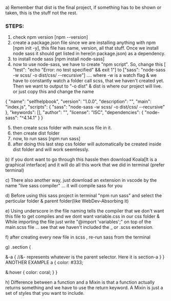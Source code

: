 a) Remember that dist is the final project, if something has to be shown or taken, this is the stuff not the rest.

### STEPS:

1. check npm version [npm --version]
2. create a package.json file since we are installing anything with npm [npm init -y], this file has name, version, all that stuff. Once we install node sass it should get listed in here(in package.json) as a dependency.
3. to install node sass [npm install node-sass]
4. now to use node-sass, we have to create "npm script". So, change this [ "test": "echo \"Error: no test specified\" && exit 1"] to ["sass": "node-sass -w scss/ -o dist/css/ --recursive"] .... where -w is a watch flag & we have to constantly watch a folder call scss, that we haven't created yet. Then we want to output to "-o dist" & dist is where our project will live.
   or just copy this and change the name

{
"name": "selfhelpbook",
"version": "1.0.0",
"description": "",
"main": "index.js",
"scripts": {
"sass": "node-sass -w scss/ -o dist/css/ --recursive"
},
"keywords": [],
"author": "",
"license": "ISC",
"dependencies": {
"node-sass": "^4.14.1"
}
}

5. then create scss folder with main.scss file in it.
6. then create dist folder
7. now, to run sass [npm run sass]
8. after doing this last step css folder will automatically be created inside dist folder and will work seemlessly.

b) if you dont want to go through this hassle then download Koala[It is a graphical interface] and it will do all this work that we did in terminal
(prefer terminal)

c) There also another way, just download an extension in vscode by the name "live sass compiler" ... it will compile sass for you

d) Before using this sass project in terminal "npm run sass" and select the perticular folder & parent folder(like WebDev-Absorbing it)

e) Using underscore in the file naming tells the compiler that we don't want this file to get compiles and we dont want variable.css in our css folder
& While importing the file just write "@import 'variables';" on top of the main.scss file ... see that we haven't included the \_ or .scss extension.

f) after creating every new file in scss , re-run sass from the terminal

g) .section {

&-a { //&- represents whatever is the parent selector. Here it is section-a
}
}
ANOTHER EXAMPLE
a {
color: #333;

&:hover {
color: coral;
}
}

h) Difference between a function and a Mixin is that a function actually returns something and we have to use the return keyword. A Mixin is just a set of styles that you want to include.
